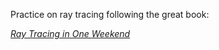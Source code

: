 Practice on ray tracing following the great book:

[_Ray Tracing in One Weekend_](https://raytracing.github.io/books/RayTracingInOneWeekend.html)